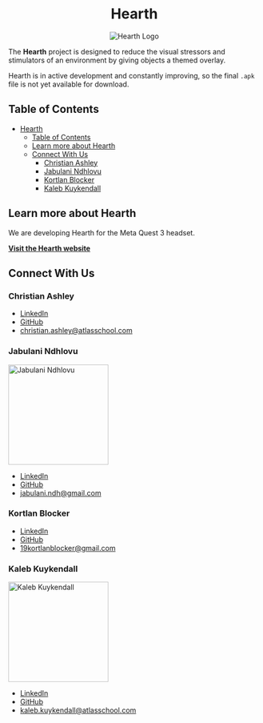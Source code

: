 
<center>

# Hearth


![Hearth Logo](./img/HearthLogo%20-%20PixelArt.png "Hearth: A Mixed Reality Quiet Place")

</center>

The **Hearth** project is designed to reduce the visual stressors and stimulators of an environment by giving objects a themed overlay.


Hearth is in active development and constantly improving,
so the final `.apk` file is not yet available for download.

## Table of Contents
- [Hearth](#hearth)
  - [Table of Contents](#table-of-contents)
  - [Learn more about Hearth](#learn-more-about-hearth)
  - [Connect With Us](#connect-with-us)
    - [Christian Ashley](#christian-ashley)
    - [Jabulani Ndhlovu](#jabulani-ndhlovu)
    - [Kortlan Blocker](#kortlan-blocker)
    - [Kaleb Kuykendall](#kaleb-kuykendall)


## Learn more about Hearth

We are developing Hearth for the Meta Quest 3 headset.

[**Visit the Hearth website**](https://jabulani-n.github.io/hearth-site/index.html)

## Connect With Us

### Christian Ashley

* [LinkedIn](https://www.linkedin.com/in/christianashley2000/)
* [GitHub](https://github.com/Christian-Ashley)
* [christian.ashley@atlasschool.com](mailto:christian.ashley@atlasschool.com)

### Jabulani Ndhlovu

<img src="./img/headshot/Jabulani.jpg" alt="Jabulani Ndhlovu" width="200"/>

* [LinkedIn](https://www.linkedin.com/in/jabulani-ndhlovu/)
* [GitHub](https://github.com/Jabulani-N)
* [jabulani.ndh@gmail.com](mailto:jabulani.ndh@gmail.com)


### Kortlan Blocker

* [LinkedIn](https://www.linkedin.com/in/kortlan-blocker-2673il/)
* [GitHub](https://github.com/Muncherxyz)
* [19kortlanblocker@gmail.com](mailto:19kortlanblocker@gmail.com)

### Kaleb Kuykendall

<img src="./img/headshot/kaleb-Kuykendall-headshot.jpg" alt="Kaleb Kuykendall" width="200"/>


* [LinkedIn](https://www.linkedin.com/in/kalebtk/)
* [GitHub](https://github.com/SeaKale22)
* [kaleb.kuykendall@atlasschool.com](mailto:kaleb.kuykendall@atlasschool.com)
